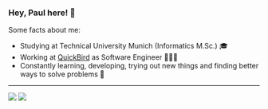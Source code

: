 ### Hey, Paul here! 👋

Some facts about me:
- Studying at Technical University Munich (Informatics M.Sc.) 🎓
- Working at [QuickBird](https://github.com/QuickBirdEng) as Software Engineer 👨🏼‍💻
- Constantly learning, developing, trying out new things and finding better ways to solve problems 🌱

---

<div>
  <img src="https://github-readme-stats.vercel.app/api/top-langs/?username=pauljohanneskraft&hide_border=true&theme=dark&layout=compact" />
  <img src="https://github-readme-stats.vercel.app/api?username=pauljohanneskraft&hide_title=true&show_icons=true&hide_border=true&theme=dark" />
</div>
